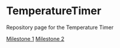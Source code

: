 # TemperatureTimer  

Repository page for the Temperature Timer

[Milestone 1](https://github.com/TokensPony/TemperatureTimer/blob/master/Milestone1.md)
[Milestone 2](https://github.com/TokensPony/TemperatureTimer/blob/master/Milestone2.md)
